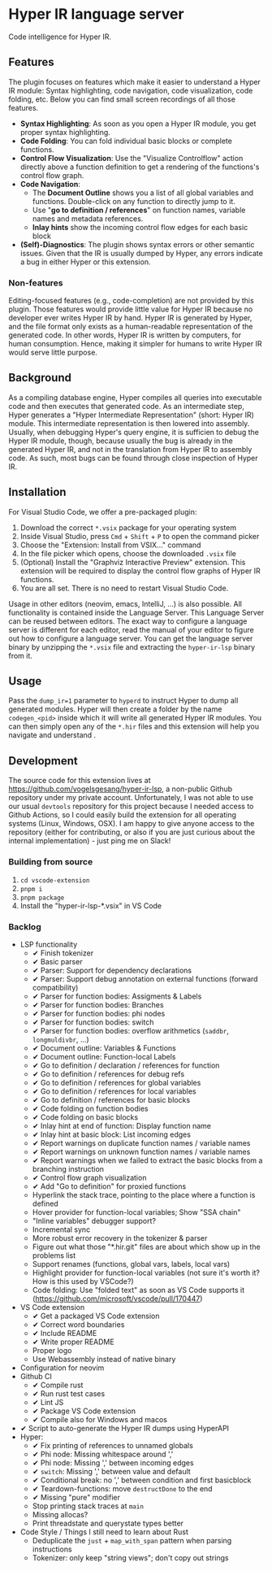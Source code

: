 # Hyper IR language server

Code intelligence for Hyper IR.

## Features

The plugin focuses on features which make it easier to understand a Hyper IR module:
Syntax highlighting, code navigation, code visualization, code folding, etc.
Below you can find small screen recordings of all those features.

* **Syntax Highlighting**:  As soon as you open a Hyper IR module, you get proper syntax highlighting.
* **Code Folding**: You can fold individual basic blocks or complete functions.
* **Control Flow Visualization**: Use the "Visualize Controlflow" action directly above a function definition to get a rendering of the functions's control flow graph.
* **Code Navigation**:
  * The **Document Outline** shows you a list of all global variables and functions. Double-click on any function to directly jump to it.
  * Use "**go to definition / references**" on function names, variable names and metadata references.
  * **Inlay hints** show the incoming control flow edges for each basic block
* **(Self)-Diagnostics**: The plugin shows syntax errors or other semantic issues. Given that the IR is usually dumped by Hyper, any errors indicate a bug in either Hyper or this extension.

### Non-features

Editing-focused features (e.g., code-completion) are not provided by this plugin.
Those features would provide little value for Hyper IR because no developer ever writes Hyper IR by hand.
Hyper IR is generated by Hyper, and the file format only exists as a human-readable representation of the generated code.
In other words, Hyper IR is written by computers, for human consumption.
Hence, making it simpler for humans to write Hyper IR would serve little purpose.

## Background

As a compiling database engine, Hyper compiles all queries into executable code and then executes that generated code.
As an intermediate step, Hyper generates a "Hyper Intermediate Representation" (short: Hyper IR) module.
This intermediate representation is then lowered into assembly.
Usually, when debugging Hyper's query engine, it is sufficien to debug the Hyper IR module, though, because usually the bug is already in the generated Hyper IR, and not in the translation from Hyper IR to assembly code.
As such, most bugs can be found through close inspection of Hyper IR.

## Installation

For Visual Studio Code, we offer a pre-packaged plugin:

1. Download the correct `*.vsix` package for your operating system
2. Inside Visual Studio, press `Cmd` + `Shift` + `P` to open the command picker
3. Choose the "Extension: Install from VSIX..." command
4. In the file picker which opens, choose the downloaded `.vsix` file
5. (Optional) Install the "Graphviz Interactive Preview" extension. This extension will be required to display the control flow graphs of Hyper IR functions.
6. You are all set. There is no need to restart Visual Studio Code.

Usage in other editors (neovim, emacs, IntelliJ, ...) is also possible.
All functionality is contained inside the Language Server. This Language
Server can be reused between editors. The exact way to configure a
language server is different for each editor, read the manual of your
editor to figure out how to configure a language server. You can get
the language server binary by unzipping the `*.vsix` file and extracting
the `hyper-ir-lsp` binary from it.

## Usage

Pass the `dump_ir=1` parameter to `hyperd` to instruct Hyper to dump all generated modules.
Hyper will then create a folder by the name `codegen_<pid>` inside which it will write all generated Hyper IR modules.
You can then simply open any of the `*.hir` files and this extension will help you navigate and understand .

## Development

The source code for this extension lives at https://github.com/vogelsgesang/hyper-ir-lsp, a non-public Github repository under my private account.
Unfortunately, I was not able to use our usual `devtools` repository for this project because I needed access to Github Actions, so I could easily build the extension for all operating systems (Linux, Windows, OSX).
I am happy to give anyone access to the repository (either for contributing, or also if you are just curious about the internal implementation) - just ping me on Slack!

### Building from source

1. `cd vscode-extension`
2. `pnpm i`
3. `pnpm package`
4. Install the "hyper-ir-lsp-*.vsix" in VS Code

### Backlog

* LSP functionality
    * ✔ Finish tokenizer
    * ✔ Basic parser
    * ✔ Parser: Support for dependency declarations
    * ✔ Parser: Support debug annotation on external functions (forward compatibility)
    * ✔ Parser for function bodies: Assigments & Labels
    * ✔ Parser for function bodies: Branches
    * ✔ Parser for function bodies: phi nodes
    * ✔ Parser for function bodies: switch
    * ✔ Parser for function bodies: overflow arithmetics (`saddbr`, `longmuldivbr`, ...)
    * ✔ Document outline: Variables & Functions
    * ✔ Document outline: Function-local Labels
    * ✔ Go to definition / declaration / references for function
    * ✔ Go to definition / references for debug refs
    * ✔ Go to definition / references for global variables
    * ✔ Go to definition / references for local variables
    * ✔ Go to definition / references for basic blocks
    * ✔ Code folding on function bodies
    * ✔ Code folding on basic blocks
    * ✔ Inlay hint at end of function: Display function name
    * ✔ Inlay hint at basic block: List incoming edges
    * ✔ Report warnings on duplicate function names / variable names
    * ✔ Report warnings on unknown function names / variable names
    * ✔ Report warnings when we failed to extract the basic blocks from a branching instruction
    * ✔ Control flow graph visualization
    * ✔ Add "Go to definition" for proxied functions
    * Hyperlink the stack trace, pointing to the place where a function is defined
    * Hover provider for function-local variables; Show "SSA chain"
    * "Inline variables" debugger support?
    * Incremental sync
    * More robust error recovery in the tokenizer & parser
    * Figure out what those "*.hir.git" files are about which show up in the problems list
    * Support renames (functions, global vars, labels, local vars)
    * Highlight provider for function-local variables (not sure it's worth it? How is this used by VSCode?)
    * Code folding: Use "folded text" as soon as VS Code supports it (https://github.com/microsoft/vscode/pull/170447)
* VS Code extension
    * ✔ Get a packaged VS Code extension
    * ✔ Correct word boundaries
    * ✔ Include README
    * ✔ Write proper README
    * Proper logo
    * Use Webassembly instead of native binary
* Configuration for neovim
* Github CI
    * ✔ Compile rust
    * ✔ Run rust test cases
    * ✔ Lint JS
    * ✔ Package VS Code extension
    * ✔ Compile also for Windows and macos
* ✔ Script to auto-generate the Hyper IR dumps using HyperAPI
* Hyper:
    * ✔ Fix printing of references to unnamed globals
    * ✔ Phi node: Missing whitespace around ','
    * ✔ Phi node: Missing ',' between incoming edges
    * ✔ `switch`: Missing ',' between value and default
    * ✔ Conditional break: no ',' between condition and first basicblock
    * ✔ Teardown-functions: move `destructDone` to the end
    * ✔ Missing "pure" modifier
    * Stop printing stack traces at `main`
    * Missing allocas?
    * Print threadstate and querystate types better
* Code Style / Things I still need to learn about Rust
    * Deduplicate the `just` + `map_with_span` pattern when parsing instructions
    * Tokenizer: only keep "string views"; don't copy out strings
